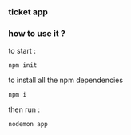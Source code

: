 ### ticket app 

### how to use it ?
to start :
```
npm init
```
to install all the npm dependencies
```
npm i
```

then run :
```
nodemon app
```